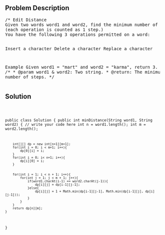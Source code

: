 <!--
<style>
  body { font-family: Arial, sans-serif; }
  .container { max-width: 744px; margin: 0 auto; padding: 10px; }
  .comment-block { background-color: #f9f9f9; padding: 10px; border-left: 5px solid #ccc; max-width: 100%; margin: 20px auto; overflow-wrap: break-word; white-space: pre-wrap; }
  .code-block { background-color: #f4f4f4; padding: 10px; border: 1px solid #ddd; max-width: 100%; margin: 20px auto; overflow-wrap: break-word; white-space: pre-wrap; }
</style>
-->

<div class='container'>
<h2>Problem Description</h2>
<div class='comment-block'>
<pre>
/* Edit Distance
Given two words word1 and word2, find the minimum number of steps required to convert word1 to word2. 
(each operation is counted as 1 step.)
You have the following 3 operations permitted on a word:

Insert a character
Delete a character
Replace a character

Example
Given word1 = "mart" and word2 = "karma", return 3.
*/
    /**
     * @param word1 & word2: Two string.
     * @return: The minimum number of steps.
     */
</pre>
</div>

<h2>Solution</h2>
<div class='code-block'>
<pre><code class='language-java'>

public class Solution {
    public int minDistance(String word1, String word2) {
        // write your code here
        int n = word1.length();
        int m = word2.length();
        
        int[][] dp = new int[n+1][m+1];
        for(int i = 0; i < m+1; i++){
            dp[0][i] = i; 
        }
        for(int i = 0; i< n+1; i++){
            dp[i][0] = i;
        }
        
        
        for(int i = 1; i < n + 1; i++){
            for(int j = 1; j < m + 1; j++){
                if(word1.charAt(i-1) == word2.charAt(j-1)){
                    dp[i][j] = dp[i-1][j-1];
                }else{
                    dp[i][j] = 1 + Math.min(dp[i-1][j-1], Math.min(dp[i-1][j], dp[i][j-1]));
                }
            }
        }
        return dp[n][m];
    }
}</code></pre>
</div>
</div>
